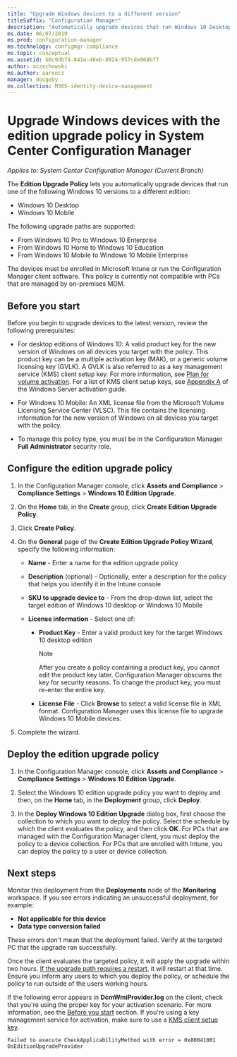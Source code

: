 ```yaml
---
title: "Upgrade Windows devices to a different version"
titleSuffix: "Configuration Manager"
description: "Automatically upgrade devices that run Windows 10 Desktop or Windows 10 Mobile to a different edition with Configuration Manager."
ms.date: 06/07/2019
ms.prod: configuration-manager
ms.technology: configmgr-compliance
ms.topic: conceptual
ms.assetid: b0c9db74-841e-46eb-8924-957cde968bf7
author: aczechowski
ms.author: aaroncz
manager: dougeby
ms.collection: M365-identity-device-management
---
```


# Upgrade Windows devices with the edition upgrade policy in System Center Configuration Manager

*Applies to: System Center Configuration Manager (Current Branch)*


The **Edition Upgrade Policy** lets you automatically upgrade devices that run one of the following Windows 10 versions to a different edition:

- Windows 10 Desktop
- Windows 10 Mobile

The following upgrade paths are supported:

- From Windows 10 Pro to Windows 10 Enterprise
- From Windows 10 Home to Windows 10 Education
- From Windows 10 Mobile to Windows 10 Mobile Enterprise

The devices must be enrolled in Microsoft Intune or run the Configuration Manager client software. This policy is currently not compatible with PCs that are managed by on-premises MDM.

## Before you start  
 Before you begin to upgrade devices to the latest version, review the following prerequisites:  

-   For desktop editions of Windows 10: A valid product key for the new version of Windows on all devices you target with the policy. This product key can be a multiple activation key (MAK), or a generic volume licensing key (GVLK). A GVLK is also referred to as a key management service (KMS) client setup key. For more information, see [Plan for volume activation](https://docs.microsoft.com/windows/deployment/volume-activation/plan-for-volume-activation-client). For a list of KMS client setup keys, see [Appendix A](https://docs.microsoft.com/windows-server/get-started/kmsclientkeys) of the Windows Server activation guide. <!--496871-->  

-   For Windows 10 Mobile: An XML license file from the Microsoft Volume Licensing Service Center (VLSC). This file contains the licensing information for the new version of Windows on all devices you target with the policy.

- To manage this policy type, you must be in the Configuration Manager **Full Administrator** security role.

## Configure the edition upgrade policy  

1.  In the Configuration Manager console, click **Assets and Compliance** > **Compliance Settings** > **Windows 10 Edition Upgrade**.  

3.  On the **Home** tab, in the **Create** group, click **Create Edition Upgrade Policy**.  

4.  Click **Create Policy**.  

5.  On the **General** page of the **Create Edition Upgrade Policy Wizard**, specify the following information:  

    -   **Name** - Enter a name for the edition upgrade policy  

    -   **Description** (optional) - Optionally, enter a description for the policy that helps you identify it in the Intune console  

    -   **SKU to upgrade device to** - From the drop-down list, select the target edition of Windows 10 desktop or Windows 10 Mobile  

    -   **License information** - Select one of:  

        -   **Product Key** - Enter a valid product key for the target Windows 10 desktop edition  

            > [!NOTE]  
            >  After you create a policy containing a product key, you cannot edit the product key later. Configuration Manager obscures the key for security reasons. To change the product key, you must re-enter the entire key.  

        -   **License File** - Click **Browse** to select a valid license file in XML format. Configuration Manager uses this license file to upgrade Windows 10 Mobile devices.  

6.  Complete the wizard.  


## Deploy the edition upgrade policy  

1.  In the Configuration Manager console, click **Assets and Compliance** > **Compliance Settings** > **Windows 10 Edition Upgrade**.  

3.  Select the Windows 10 edition upgrade policy you want to deploy and then, on the **Home** tab, in the **Deployment** group, click **Deploy**.  

4.  In the **Deploy Windows 10 Edition Upgrade** dialog box, first choose the collection to which you want to deploy the policy. Select the schedule by which the client evaluates the policy, and then click **OK**. For PCs that are managed with the Configuration Manager client, you must deploy the policy to a device collection. For PCs that are enrolled with Intune, you can deploy the policy to a user or device collection. 



## Next steps

Monitor this deployment from the **Deployments** node of the **Monitoring** workspace. If you see errors indicating an unsuccessful deployment, for example:
- **Not applicable for this device**
- **Data type conversion failed**

These errors don't mean that the deployment failed. Verify at the targeted PC that the upgrade ran successfully.

Once the client evaluates the targeted policy, it will apply the upgrade within two hours. [If the upgrade path requires a restart](https://docs.microsoft.com/windows/deployment/upgrade/windows-10-edition-upgrades), it will restart at that time. Ensure you inform any users to which you deploy the policy, or schedule the policy to run outside of the users working hours.

If the following error appears in **DcmWmiProvider.log** on the client, check that you're using the proper key for your activation scenario. For more information, see the [Before you start](#before-you-start) section. If you're using a key management service for activation, make sure to use a [KMS client setup key](https://docs.microsoft.com/windows-server/get-started/kmsclientkeys).  <!-- 496871 -->   

`Failed to execute CheckApplicabilityMethod with error = 0x80041001 OsEditionUpgradeProvider`
